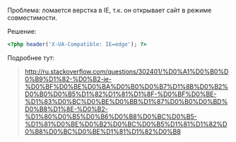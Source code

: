 Проблема:
ломается верстка в IE, т.к. он открывает сайт в режиме совместимости.

Решение:
```php
<?php header('X-UA-Compatible: IE=edge'); ?>
```

Подробнее тут:
> http://ru.stackoverflow.com/questions/302401/%D0%A1%D0%B0%D0%B9%D1%82-%D0%B2-ie-%D0%BF%D0%BE%D0%BA%D0%B0%D0%B7%D1%8B%D0%B2%D0%B0%D0%B5%D1%82%D1%81%D1%8F-%D0%BF%D0%BE-%D1%83%D0%BC%D0%BE%D0%BB%D1%87%D0%B0%D0%BD%D0%B8%D1%8E-%D0%B2-%D1%80%D0%B5%D0%B6%D0%B8%D0%BC%D0%B5-%D1%81%D0%BE%D0%B2%D0%BC%D0%B5%D1%81%D1%82%D0%B8%D0%BC%D0%BE%D1%81%D1%82%D0%B8